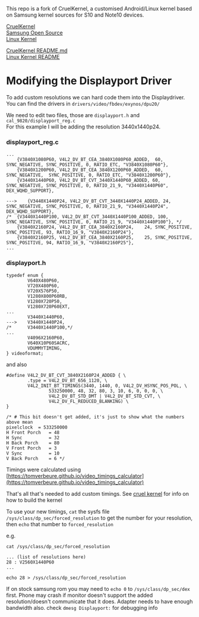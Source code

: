 This repo is a fork of CruelKernel, a customised Android/Linux kernel based on Samsung kernel sources for S10 and Note10 devices.


[CruelKernel](https://github.com/CruelKernel/samsung-exynos9820)  
[Samsung Open Source](https://opensource.samsung.com/main)  
[Linux Kernel](https://www.kernel.org/)

[CruelKernel README.md](https://github.com/lilboatclub/samsung-exynos9820/blob/cruel-DTI8-v3.8/CruelKernel%20README.md)  
[Linux Kernel README](https://github.com/lilboatclub/samsung-exynos9820/blob/cruel-DTI8-v3.8/README_linux)

# Modifying the Displayport Driver

To add custom resolutions we can hard code them into the Displaydriver. You can find the drivers in ```drivers/video/fbdev/exynos/dpu20/```

We need to edit two files, those are ```displayport.h``` and ```cal_9820/displayport_reg.c```  
For this example I will be adding the resolution 3440x1440p24.
### displayport_reg.c
```
...
	{V3840X1080P60,	V4L2_DV_BT_CEA_3840X1080P60_ADDED,	60, SYNC_NEGATIVE, SYNC_POSITIVE, 0, RATIO_ETC, "V3840X1080P60"},
	{V3840X1200P60,	V4L2_DV_BT_CEA_3840X1200P60_ADDED,	60, SYNC_NEGATIVE,	SYNC_POSITIVE, 0, RATIO_ETC, "V3840X1200P60"},
	{V3440X1440P60,	V4L2_DV_BT_CVT_3440X1440P60_ADDED, 60, SYNC_NEGATIVE, SYNC_POSITIVE, 0, RATIO_21_9, "V3440X1440P60", DEX_WQHD_SUPPORT},

--->	{V3440X1440P24, V4L2_DV_BT_CVT_3440X1440P24_ADDED, 24, SYNC_NEGATIVE, SYNC_POSITIVE, 0, RATIO_21_9, "V3440X1440P24", DEX_WQHD_SUPPORT},
/*	{V3440X1440P100, V4L2_DV_BT_CVT_3440X1440P100_ADDED, 100, SYNC_NEGATIVE, SYNC_POSITIVE, 0, RATIO_21_9, "V3440X1440P100"}, */
	{V3840X2160P24,	V4L2_DV_BT_CEA_3840X2160P24,	24, SYNC_POSITIVE, SYNC_POSITIVE, 93, RATIO_16_9, "V3840X2160P24"},
	{V3840X2160P25,	V4L2_DV_BT_CEA_3840X2160P25,	25, SYNC_POSITIVE, SYNC_POSITIVE, 94, RATIO_16_9, "V3840X2160P25"},
...
```
### displayport.h

```
typedef enum {
        V640X480P60,
        V720X480P60,
        V720X576P50,
        V1280X800P60RB,
        V1280X720P50,
        V1280X720P60EXT,
...
        V3440X1440P60,
--->    V3440X1440P24,
/*      V3440X1440P100,*/
...
        V4096X2160P60,
        V640X10P60SACRC,
        VDUMMYTIMING,
} videoformat;
```

and also

```
#define V4L2_DV_BT_CVT_3840X2160P24_ADDED { \
        .type = V4L2_DV_BT_656_1120, \
        V4L2_INIT_BT_TIMINGS(3440, 1440, 0, V4L2_DV_HSYNC_POS_POL, \
                533250000, 48, 32, 80, 3, 10, 6, 0, 0, 0, \
                V4L2_DV_BT_STD_DMT | V4L2_DV_BT_STD_CVT, \
                V4L2_DV_FL_REDUCED_BLANKING) \
}

/* # This bit doesn't get added, it's just to show what the numbers above mean
pixelclock 	= 533250000
H Front Porch 	= 48
H Sync 			= 32
H Back Porch 	= 80
V Front Porch 	= 3
V Sync 			= 10
V Back Porch 	= 6 */
```

Timings were calculated using [https://tomverbeure.github.io/video_timings_calculator](https://tomverbeure.github.io/video_timings_calculator)

That's all that's needed to add custom timings. See [cruel kernel](https://github.com/CruelKernel/samsung-exynos9820) for info on how to build the kernel

To use your new timings, ``cat`` the sysfs file ``/sys/class/dp_sec/forced_resolution`` to get the number for your resolution, then ``echo`` that number to ``forced_resolution``

e.g.

```
cat /sys/class/dp_sec/forced_resolution

... (list of resolutions here)
28 : V2560X1440P60
...

echo 28 > /sys/class/dp_sec/forced_resolution
```

If on stock samsung rom you may need to ``echo 0`` to ``/sys/class/dp_sec/dex`` first. Phone may crash if monitor doesn't support the added resolution/doesn't communicate that it does. Adapter needs to have enough bandwidth also. check ``dmesg Displayport:`` for debugging info
